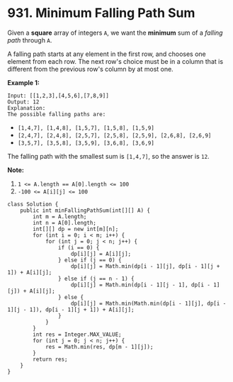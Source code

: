 # 931. Minimum Falling Path Sum

Given a **square** array of integers `A`, we want the **minimum** sum of a _falling path_ through `A`.

A falling path starts at any element in the first row, and chooses one element from each row.  The next row's choice must be in a column that is different from the previous row's column by at most one.

**Example 1:**

```text
Input: [[1,2,3],[4,5,6],[7,8,9]]
Output: 12
Explanation: 
The possible falling paths are:
```

* `[1,4,7], [1,4,8], [1,5,7], [1,5,8], [1,5,9]`
* `[2,4,7], [2,4,8], [2,5,7], [2,5,8], [2,5,9], [2,6,8], [2,6,9]`
* `[3,5,7], [3,5,8], [3,5,9], [3,6,8], [3,6,9]`

The falling path with the smallest sum is `[1,4,7]`, so the answer is `12`.

**Note:**

1. `1 <= A.length == A[0].length <= 100`
2. `-100 <= A[i][j] <= 100`

```text
class Solution {
    public int minFallingPathSum(int[][] A) {
        int m = A.length;
        int n = A[0].length;
        int[][] dp = new int[m][n];
        for (int i = 0; i < m; i++) {
            for (int j = 0; j < n; j++) {
                if (i == 0) {
                    dp[i][j] = A[i][j];
                } else if (j == 0) {
                    dp[i][j] = Math.min(dp[i - 1][j], dp[i - 1][j + 1]) + A[i][j];
                } else if (j == n - 1) {
                    dp[i][j] = Math.min(dp[i - 1][j - 1], dp[i - 1][j]) + A[i][j];
                } else {
                    dp[i][j] = Math.min(Math.min(dp[i - 1][j], dp[i - 1][j - 1]), dp[i - 1][j + 1]) + A[i][j];
                }
            }
        }
        int res = Integer.MAX_VALUE;
        for (int j = 0; j < n; j++) {
            res = Math.min(res, dp[m - 1][j]);
        }
        return res;
    }
}
```

